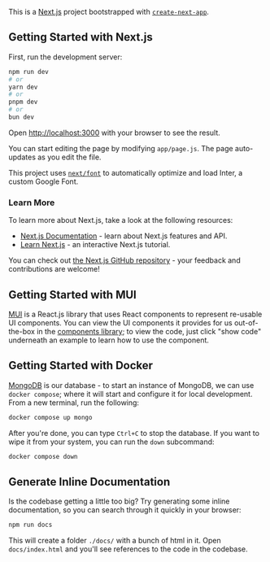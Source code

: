 This is a [Next.js](https://nextjs.org/) project bootstrapped with [`create-next-app`](https://github.com/vercel/next.js/tree/canary/packages/create-next-app).

## Getting Started with Next.js

First, run the development server:

```bash
npm run dev
# or
yarn dev
# or
pnpm dev
# or
bun dev
```

Open [http://localhost:3000](http://localhost:3000) with your browser to see the result.

You can start editing the page by modifying `app/page.js`. The page auto-updates as you edit the file.

This project uses [`next/font`](https://nextjs.org/docs/basic-features/font-optimization) to automatically optimize and load Inter, a custom Google Font.

### Learn More

To learn more about Next.js, take a look at the following resources:

- [Next.js Documentation](https://nextjs.org/docs) - learn about Next.js features and API.
- [Learn Next.js](https://nextjs.org/learn) - an interactive Next.js tutorial.

You can check out [the Next.js GitHub repository](https://github.com/vercel/next.js/) - your feedback and contributions are welcome!

## Getting Started with MUI

[MUI](https://mui.com/) is a React.js library that uses React components to represent re-usable
UI components. You can view the UI components it provides for us out-of-the-box in the
[components library](https://mui.com/material-ui/all-components/); to view the code, just click
"show code" underneath an example to learn how to use the component.

## Getting Started with Docker

[MongoDB](https://www.mongodb.com/) is our database - to start an instance of MongoDB, we can use
`docker compose`; where it will start and configure it for local development. From a new terminal,
run the following:

```bash
docker compose up mongo
```

After you're done, you can type `Ctrl+C` to stop the database. If you want to wipe it from your
system, you can run the `down` subcommand:

```bash
docker compose down
```

## Generate Inline Documentation

Is the codebase getting a little too big? Try generating some inline documentation, so you can
search through it quickly in your browser:

```bash
npm run docs
```

This will create a folder `./docs/` with a bunch of html in it. Open `docs/index.html` and you'll
see references to the code in the codebase.

